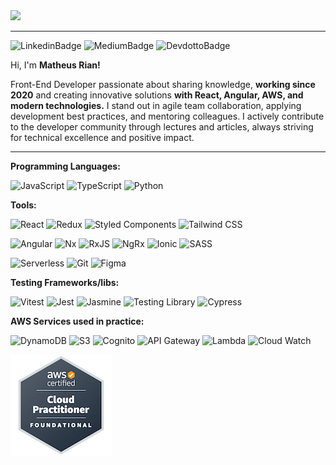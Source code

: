 <img src="https://github.com/Matheus-Rian/Matheus-Rian/assets/53922139/513eec0b-f14f-4e5a-b65f-7e7d2f06500a">

---

![LinkedinBadge](https://img.shields.io/badge/-Linkedin-0A66C2?style=flat-square&logo=Linkedin&logoColor=white&link=https://www.linkedin.com/in/matheus-riann/)
![MediumBadge](https://img.shields.io/badge/-Medium-000000?style=flat-square&logo=medium&logoColor=white&link=https://medium.com/@matheusriann)
![DevdottoBadge](https://img.shields.io/badge/-Dev.to-0A0A0A?style=flat-square&logo=devdotto&logoColor=white&link=https://dev.to/matheusriann) 

Hi, I'm **Matheus Rian!**

Front-End Developer passionate about sharing knowledge, **working since 2020** and creating innovative solutions **with React, Angular, AWS, and modern technologies.** I stand out in agile team collaboration, applying development best practices, and mentoring colleagues. I actively contribute to the developer community through lectures and articles, always striving for technical excellence and positive impact.

---

**Programming Languages:**

  ![JavaScript](https://img.shields.io/badge/-JavaScript-F7B93E?style=flat-square&logo=javascript&logoColor=fff)
  ![TypeScript](https://img.shields.io/badge/-TypeScript-3178C6?style=flat-square&logo=typescript&logoColor=fff)
  ![Python](https://img.shields.io/badge/-Python-3776AB?style=flat-square&logo=python&logoColor=fff)

**Tools:**
  
  ![React](https://img.shields.io/badge/-React.js-61DAFB?style=flat-square&logo=react&logoColor=white)
  ![Redux](https://img.shields.io/badge/-Redux-764ABC?style=flat-square&logo=redux&logoColor=white)
  ![Styled Components](https://img.shields.io/badge/-Styled%20Components-DB7093?style=flat-square&logo=styledcomponents&logoColor=white)
  ![Tailwind CSS](https://img.shields.io/badge/-Tailwind-06B6D4?style=flat-square&logo=tailwindcss&logoColor=white)
  
  ![Angular](https://img.shields.io/badge/-Angular-BD002E?style=flat-square&logo=angular&logoColor=white)
  ![Nx](https://img.shields.io/badge/-Nx-0F182A?style=flat-square&logo=nx&logoColor=fff)
  ![RxJS](https://img.shields.io/badge/RxJS-%23B7178C.svg?style=flat-square&logo=reactivex&logoColor=white)
  ![NgRx](https://img.shields.io/badge/-NgRx-211324?style=flat-square&logo=ngrx&logoColor=fff)
  ![Ionic](https://img.shields.io/badge/-Ionic-84AAF7?style=flat-square&logo=ionic&logoColor=white)
  ![SASS](https://img.shields.io/badge/-SASS-C76494?style=flat-square&logo=sass&logoColor=white)

  
  ![Serverless](https://img.shields.io/badge/-Serverless-FD5750?style=flat-square&logo=serverless&logoColor=white)
  ![Git](https://img.shields.io/badge/-Git-F05032?style=flat-square&logo=git&logoColor=white)
  ![Figma](https://img.shields.io/badge/-Figma-F24E1E?style=flat-square&logo=figma&logoColor=white)

**Testing Frameworks/libs:**

  ![Vitest](https://img.shields.io/badge/-Vitest-3C4622?style=flat-square&logo=vitest&logoColor=white)
  ![Jest](https://img.shields.io/badge/-Jest-99435B?style=flat-square&logo=jest&logoColor=white)
  ![Jasmine](https://img.shields.io/badge/-Jasmine-8A4182?style=flat-square&logo=jasmine&logoColor=white)
  ![Testing Library](https://img.shields.io/badge/-Testing%20Library-E33332?style=flat-square&logo=testinglibrary&logoColor=white)
  ![Cypress](https://img.shields.io/badge/-Cypress-1A2734?style=flat-square&logo=cypress&logoColor=white)

**AWS Services used in practice:**

  ![DynamoDB](https://img.shields.io/badge/-DynamoDB-4053D6?style=flat-square&logo=amazondynamodb&logoColor=white)
  ![S3](https://img.shields.io/badge/-S3-569A31?style=flat-square&logo=amazons3&logoColor=white)
  ![Cognito](https://img.shields.io/badge/-Cognito-DD344C?style=flat-square&logo=amazoncognito&logoColor=white)
  ![API Gateway](https://img.shields.io/badge/-API%20Gateway-FF4F8B?style=flat-square&logo=amazonapigateway&logoColor=white)
  ![Lambda](https://img.shields.io/badge/-Lambda-FF9900?style=flat-square&logo=awslambda&logoColor=white)
  ![Cloud Watch](https://img.shields.io/badge/-Cloud%20Watch-FF4F8B?style=flat-square&logo=amazoncloudwatch&logoColor=white)
  
  ![AWS](assets/aws-certified-cloud-practitioner.png)
  

